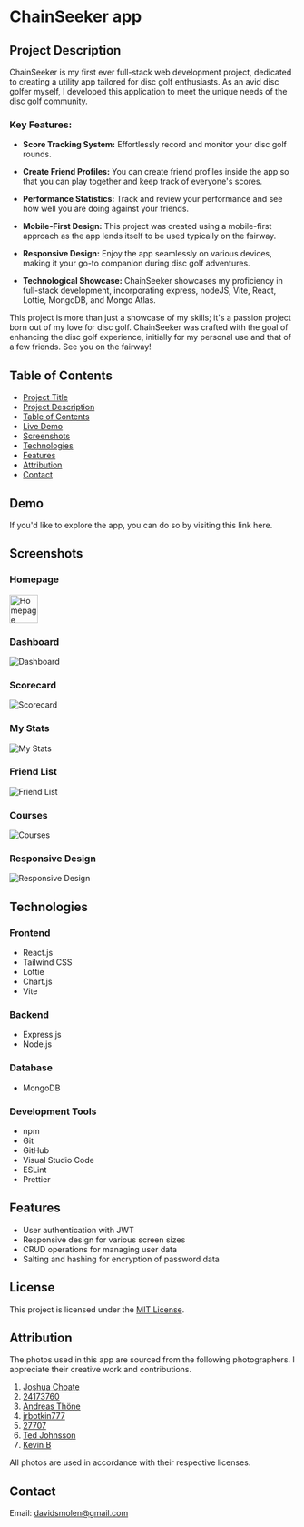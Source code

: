 # ChainSeeker app

## Project Description

ChainSeeker is my first ever full-stack web development project, dedicated to creating a utility app tailored for disc golf enthusiasts. As an avid disc golfer myself, I developed this application to meet the unique needs of the disc golf community.

### Key Features:

- **Score Tracking System:** Effortlessly record and monitor your disc golf rounds.

- **Create Friend Profiles:** You can create friend profiles inside the app so that you can play together and keep track of everyone's scores.

- **Performance Statistics:** Track and review your performance and see how well you are doing against your friends.

- **Mobile-First Design:** This project was created using a mobile-first approach as the app lends itself to be used typically on the fairway.

- **Responsive Design:** Enjoy the app seamlessly on various devices, making it your go-to companion during disc golf adventures.

- **Technological Showcase:** ChainSeeker showcases my proficiency in full-stack development, incorporating express, nodeJS, Vite, React, Lottie, MongoDB, and Mongo Atlas.

This project is more than just a showcase of my skills; it's a passion project born out of my love for disc golf. ChainSeeker was crafted with the goal of enhancing the disc golf experience, initially for my personal use and that of a few friends. See you on the fairway!

## Table of Contents

- [Project Title](#chainseeker-app)
- [Project Description](#project-description)
- [Table of Contents](#table-of-contents)
- [Live Demo](#demo)
- [Screenshots](#screenshots)
- [Technologies](#technologies)
- [Features](#features)
- [Attribution](#attribution)
- [Contact](#contact)

## Demo

If you'd like to explore the app, you can do so by visiting this link here.

## Screenshots

### Homepage

<img src="/client/src/assets/images/phone_newround.png" alt="Homepage" width="50" />

### Dashboard

![Dashboard](/client/src/assets/images/phone_newround.png)

### Scorecard

![Scorecard](/client/src/assets/images/phone_scorecard.png)

### My Stats

![My Stats](/client/src/assets/images/phone_my_stats.png)

### Friend List

![Friend List](/client/src/assets/images/phone_friends.png)

### Courses

![Courses](/client/src/assets/images/phone-courses.png)

### Responsive Design

![Responsive Design](/client/src/assets/images/phone_friend_stats.png)


## Technologies

### Frontend
- React.js
- Tailwind CSS
- Lottie
- Chart.js
- Vite

### Backend
- Express.js
- Node.js

### Database
- MongoDB

### Development Tools
- npm
- Git
- GitHub
- Visual Studio Code
- ESLint
- Prettier

## Features

- User authentication with JWT
- Responsive design for various screen sizes
- CRUD operations for managing user data
- Salting and hashing for encryption of password data

## License

This project is licensed under the [MIT License](LICENSE).

## Attribution

The photos used in this app are sourced from the following photographers. I appreciate their creative work and contributions.

1. [Joshua Choate](https://pixabay.com/users/jatocreate-5529266/)
2. [24173760](https://pixabay.com/users/24173760-24173760/)
3. [Andreas Thöne](https://pixabay.com/users/crosslap-8204922/)
4. [jrbotkin777](https://pixabay.com/users/jrbotkin777-20842270/)
5. [27707](https://pixabay.com/users/27707-27707/)
6. [Ted Johnsson](https://unsplash.com/@ted_johnsson)
7. [Kevin B](https://www.pexels.com/@captainb/)


All photos are used in accordance with their respective licenses.

## Contact
Email: davidsmolen@gmail.com